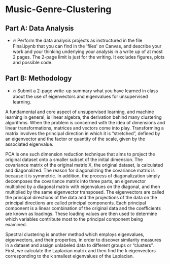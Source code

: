 # Music-Genre-Clustering

## Part A: Data Analysis

 - :fire: Perform the data analysis projects as instructured in the file Final.ipynb that you can find in the 'files' on Canvas, and describe your work and your thinking underlying your analysis in a write up of at most 2 pages. The 2-page limit is just for the writing. It excludes figures, plots and possible code.
 
## Part B: Methodology

-  :fire: Submit a 2-page write-up summary what you have learned in class about the use of eigenvectors and eigenvalues for unsupervised learning.

A fundamental and core aspect of unsupervised learning, and machine learning in general, is linear algebra, the derivation behind many clustering algorithms. When the problem is concerned with the idea of dimensions and linear transformations, matrices and vectors come into play. Transforming a matrix involves the principal direction in which it is “stretched”, defined by an eigenvector and the factor or quantity of the scale, given by the associated eigenvalue. 


PCA is one such dimension reduction technique that aims to project the original dataset onto a smaller subset of the initial dimension. The covariance matrix of the original matrix X, the original dataset, is calculated and diagonalized. The reason for diagonalizing the covariance matrix is because it is symmetric. In addition, the process of diagonalization simply decomposes the covariance matrix into three parts, an eigenvector multiplied by a diagonal matrix with eigenvalues on the diagonal, and then multiplied by the same eigenvector transposed. The eigenvectors are called the principal directions of the data and the projections of the data on the principal directions are called principal components. Each principal component is a linear combination of the original data and the coefficients are known as loadings. These loading values are then used to determine which variables contribute most to the principal component being examined.

Spectral clustering is another method which employs eigenvalues, eigenvectors, and their properties, in order to discover similarity measures in a dataset and assign unlabeled data to different groups or “clusters”. First, we calculate the Laplacian matrix and then find the k eigenvectors corresponding to the k smallest eigenvalues of the Laplacian.

